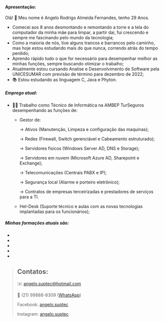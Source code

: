 #### Apresentação:
Olá! 👋 Meu nome é Angelo Rodrigo Almeida Fernandes, tenho 29 Anos.
- Comecei aos 8 anos desmontando e remontando a torre e a tela do computador da minha mãe para limpar, a partir dai, fui crescendo e sempre me fascinando pelo mundo da tecnologia;
- Como a maioria de nós, tive alguns trancos e barrancos pelo caminho, mas hoje estou estudando mais do que nunca, correndo atrás do tempo perdido;
- Aprendo rápido tudo o que for necessário para desempenhar melhor as minhas funções, sempre buscando otimizar o trabalho;
- Atualmente estou cursando Analise e Desenvolvimento de Software pela UNICESUMAR com previsão de término para dezembro de 2022;
- 📚 Estou estudando as linguagem C, Java e Phyton.

##### Emprego atual:
* 👨‍💻 Trabalho como Técnico de Informática na AMBEP TurSeguros desempenhando as funções de:
    - Gestor de:
        
        -> Ativos (Manutenção, Limpeza e configuração das maquinas);
        
        -> Redes (Firewall, Switch gerenciável e Cabeamento estruturado);
        
        -> Servidores fisicos (Windows Server AD, DNS e Storage);
        
        -> Servidores em nuvem (Microsoft Azure AD, Sharepoint e Exchange);
        
        -> Telecomunicações (Centrais PABX e IP);
        
        -> Segurança local (Alarme e porteiro eletrônico);
        
        -> Contratos de empresas terceirizadas e prestadores de serviços para a TI.

    - Hel-Desk (Suporte técnico e aulas com as novas tecnologias implantadas para os funcionários);

##### Minhas formações atuais são:
-
-
-
-
-

> ## Contatos:
>
> ✉️ angelo.suptec@hotmail.com
>
> 📱 (21) 99888-8309 ([WhatsApp][zap])
>
>  Facebook: [angelo.suptec][face]
>
>  Instagram: [angelo.suptec][insta]

[zap]: <https://wa.me/+5521998888309>
[face]: <https://www.facebook.com/angelo.suptec>
[insta]: <https://www.instagram.com/angelo.suptec>